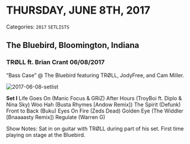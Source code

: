 # THURSDAY, JUNE 8TH, 2017
Categories: `2017` `SETLISTS`

## The Bluebird, Bloomington, Indiana

### TRØLL ft. Brian Crant 06/08/2017

“Bass Case” @ The Bluebird featuring TRØLL, JodyFree, and Cam Miller.

![2017-06-08-setlist](https://briancrant.com/wp-content/uploads/2018/08/2017-06-08-setlist.jpg)

**Set I**
Life Goes On (Manic Focus & GRiZ)
After Hours (TroyBoi ft. Diplo & Nina Sky)
Woo Hah (Busta Rhymes [Andow Remix])
The Spirit (Defunk)
Front to Back (Buku)
Eyes On Fire (Zeds Dead)
Golden Eye (The Widdler [Bnaaaasty Remix])
Regulate (Warren G)

Show Notes: Sat in on guitar with TRØLL during part of his set. First time playing on stage at the Bluebird.
